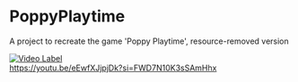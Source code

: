 # PoppyPlaytime
A project to recreate the game 'Poppy Playtime', resource-removed version


[![Video Label](http://img.youtube.com/vi/eEwfXJjpjDk/0.jpg)](https://youtu.be/eEwfXJjpjDk)  
https://youtu.be/eEwfXJjpjDk?si=FWD7N10K3sSAmHhx